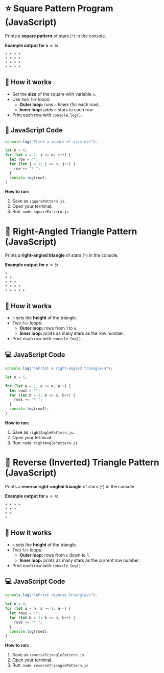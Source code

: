 # ⭐ Square Pattern Program (JavaScript)

Prints a **square pattern** of stars (`*`) in the console.

**Example output for `n = 4`:**
```
* * * * 
* * * * 
* * * * 
* * * * 
```

## 🔧 How it works

- Set the **size** of the square with variable `n`.
- Use two `for` loops:
  - **Outer loop:** runs `n` times (for each row).
  - **Inner loop:** adds `n` stars to each row.
- Print each row with `console.log()`.

## 📜 JavaScript Code

```js
console.log("Print a square of size n\n");

let n = 4;
for (let i = 1; i <= n; i++) {
  let row = "";
  for (let j = 1; j <= n; j++) {
    row += "* ";
  }
  console.log(row);
}
```

**How to run:**
1. Save as `squarePattern.js`.
2. Open your terminal.
3. Run: `node squarePattern.js`


# 🔺 Right-Angled Triangle Pattern (JavaScript)

Prints a **right-angled triangle** of stars (`*`) in the console.

**Example output for `n = 5`:**
```
* 
* * 
* * * 
* * * * 
* * * * * 
```

## 🧠 How it works

- `n` sets the **height** of the triangle.
- Two `for` loops:
  - **Outer loop:** rows from 1 to `n`.
  - **Inner loop:** prints as many stars as the row number.
- Print each row with `console.log()`.

## 💻 JavaScript Code

```js
console.log("\nPrint a right-angled triangle\n");

let n = 5;

for (let a = 1; a <= n; a++) {
  let row1 = "";
  for (let b = 1; b <= a; b++) {
    row1 += "* ";
  }
  console.log(row1);
}
```

**How to run:**
1. Save as `rightAnglePattern.js`.
2. Open your terminal.
3. Run: `node rightAnglePattern.js`


# 🔻 Reverse (Inverted) Triangle Pattern (JavaScript)

Prints a **reverse right-angled triangle** of stars (`*`) in the console.

**Example output for `n = 4`:**
```
* * * * 
* * * 
* * 
* 
```

## 🧠 How it works

- `n` sets the **height** of the triangle.
- Two `for` loops:
  - **Outer loop:** rows from `n` down to 1.
  - **Inner loop:** prints as many stars as the current row number.
- Print each row with `console.log()`.

## 💻 JavaScript Code

```js
console.log("\nPrint reverse triangle\n");

let n = 4;
for (let a = n; a >= 1; a--) {
  let row2 = "";
  for (let b = 1; b <= a; b++) {
    row2 += "* ";
  }
  console.log(row2);
}
```

**How to run:**
1. Save as `reverseTrianglePattern.js`.
2. Open your terminal.
3. Run: `node reverseTrianglePattern.js`
